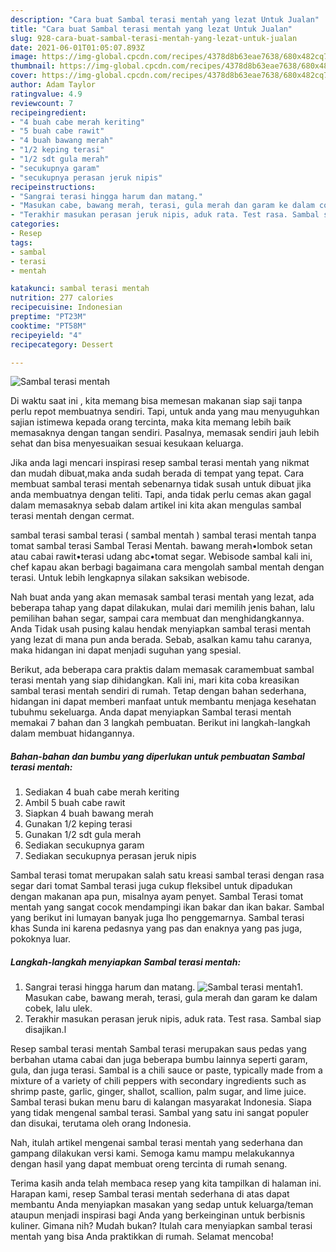 ```yaml
---
description: "Cara buat Sambal terasi mentah yang lezat Untuk Jualan"
title: "Cara buat Sambal terasi mentah yang lezat Untuk Jualan"
slug: 928-cara-buat-sambal-terasi-mentah-yang-lezat-untuk-jualan
date: 2021-06-01T01:05:07.893Z
image: https://img-global.cpcdn.com/recipes/4378d8b63eae7638/680x482cq70/sambal-terasi-mentah-foto-resep-utama.jpg
thumbnail: https://img-global.cpcdn.com/recipes/4378d8b63eae7638/680x482cq70/sambal-terasi-mentah-foto-resep-utama.jpg
cover: https://img-global.cpcdn.com/recipes/4378d8b63eae7638/680x482cq70/sambal-terasi-mentah-foto-resep-utama.jpg
author: Adam Taylor
ratingvalue: 4.9
reviewcount: 7
recipeingredient:
- "4 buah cabe merah keriting"
- "5 buah cabe rawit"
- "4 buah bawang merah"
- "1/2 keping terasi"
- "1/2 sdt gula merah"
- "secukupnya garam"
- "secukupnya perasan jeruk nipis"
recipeinstructions:
- "Sangrai terasi hingga harum dan matang."
- "Masukan cabe, bawang merah, terasi, gula merah dan garam ke dalam cobek, lalu ulek."
- "Terakhir masukan perasan jeruk nipis, aduk rata. Test rasa. Sambal siap disajikan.l"
categories:
- Resep
tags:
- sambal
- terasi
- mentah

katakunci: sambal terasi mentah 
nutrition: 277 calories
recipecuisine: Indonesian
preptime: "PT23M"
cooktime: "PT58M"
recipeyield: "4"
recipecategory: Dessert

---
```



![Sambal terasi mentah](https://img-global.cpcdn.com/recipes/4378d8b63eae7638/680x482cq70/sambal-terasi-mentah-foto-resep-utama.jpg)

Di waktu  saat ini , kita memang bisa memesan makanan siap saji tanpa perlu repot membuatnya sendiri. Tapi, untuk anda yang mau menyuguhkan sajian istimewa kepada orang tercinta, maka kita memang lebih baik memasaknya dengan tangan sendiri. Pasalnya, memasak sendiri jauh lebih sehat dan bisa menyesuaikan sesuai kesukaan keluarga.

Jika anda lagi mencari inspirasi resep sambal terasi mentah yang nikmat dan mudah dibuat,maka anda sudah berada di tempat yang tepat. Cara membuat sambal terasi mentah  sebenarnya tidak susah untuk dibuat jika anda membuatnya dengan teliti. Tapi, anda tidak perlu cemas akan gagal dalam memasaknya 
sebab dalam artikel ini kita akan mengulas sambal terasi mentah dengan cermat.  

sambal terasi sambal terasi ( sambal mentah ) sambal terasi mentah tanpa tomat sambal terasi Sambal Terasi Mentah. bawang merah•lombok setan atau cabai rawit•terasi udang abc•tomat segar. Webisode sambal kali ini, chef kapau akan berbagi bagaimana cara mengolah sambal mentah dengan terasi. Untuk lebih lengkapnya silakan saksikan webisode.

Nah buat anda yang akan memasak sambal terasi mentah yang lezat, ada beberapa tahap yang dapat dilakukan, mulai dari memilih jenis bahan, lalu pemilihan bahan segar, sampai cara membuat dan menghidangkannya. Anda Tidak usah pusing kalau hendak menyiapkan sambal terasi mentah yang lezat di mana pun anda berada. Sebab, asalkan kamu  tahu caranya, maka hidangan ini dapat menjadi suguhan yang spesial.

Berikut, ada beberapa cara praktis  dalam memasak caramembuat sambal terasi mentah yang siap dihidangkan. Kali ini, mari kita coba kreasikan sambal terasi mentah sendiri di rumah. Tetap dengan bahan sederhana, hidangan ini dapat memberi manfaat untuk membantu menjaga kesehatan tubuhmu sekeluarga. Anda dapat menyiapkan Sambal terasi mentah memakai 7 bahan dan 3 langkah pembuatan. Berikut ini langkah-langkah dalam membuat hidangannya.

<!--inarticleads1-->

##### Bahan-bahan dan bumbu yang diperlukan untuk pembuatan Sambal terasi mentah:

1. Sediakan 4 buah cabe merah keriting
1. Ambil 5 buah cabe rawit
1. Siapkan 4 buah bawang merah
1. Gunakan 1/2 keping terasi
1. Gunakan 1/2 sdt gula merah
1. Sediakan secukupnya garam
1. Sediakan secukupnya perasan jeruk nipis


Sambal terasi tomat merupakan salah satu kreasi sambal terasi dengan rasa segar dari tomat Sambal terasi juga cukup fleksibel untuk dipadukan dengan makanan apa pun, misalnya ayam penyet. Sambal Terasi tomat mentah yang sangat cocok mendampingi ikan bakar dan ikan bakar. Sambal yang berikut ini lumayan banyak juga lho penggemarnya. Sambal terasi khas Sunda ini karena pedasnya yang pas dan enaknya yang pas juga, pokoknya luar. 

<!--inarticleads2-->

##### Langkah-langkah menyiapkan Sambal terasi mentah:

1. Sangrai terasi hingga harum dan matang.
<img src="https://img-global.cpcdn.com/steps/2e6f3ffecfbb4722/160x128cq70/sambal-terasi-mentah-langkah-memasak-1-foto.jpg" alt="Sambal terasi mentah">1. Masukan cabe, bawang merah, terasi, gula merah dan garam ke dalam cobek, lalu ulek.
1. Terakhir masukan perasan jeruk nipis, aduk rata. Test rasa. Sambal siap disajikan.l


Resep sambal terasi mentah Sambal terasi merupakan saus pedas yang berbahan utama cabai dan juga beberapa bumbu lainnya seperti garam, gula, dan juga terasi. Sambal is a chili sauce or paste, typically made from a mixture of a variety of chili peppers with secondary ingredients such as shrimp paste, garlic, ginger, shallot, scallion, palm sugar, and lime juice. Sambal terasi bukan menu baru di kalangan masyarakat Indonesia. Siapa yang tidak mengenal sambal terasi. Sambal yang satu ini sangat populer dan disukai, terutama oleh orang Indonesia. 

Nah, itulah artikel mengenai  sambal terasi mentah  yang sederhana dan gampang dilakukan versi kami. Semoga kamu mampu melakukannya dengan hasil yang dapat membuat oreng tercinta di rumah senang. 

Terima kasih anda telah membaca resep yang kita tampilkan di halaman ini. Harapan kami, resep  Sambal terasi mentah sederhana di atas dapat membantu Anda menyiapkan masakan yang sedap untuk keluarga/teman ataupun menjadi inspirasi bagi Anda yang berkeinginan untuk berbisnis kuliner. Gimana nih? Mudah bukan? Itulah cara menyiapkan sambal terasi mentah yang bisa Anda praktikkan di rumah. Selamat mencoba!

